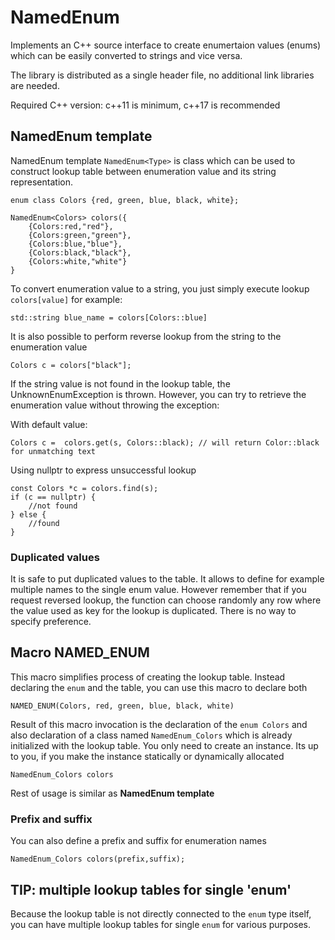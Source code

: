 # NamedEnum 

Implements an C++ source interface to create enumertaion values (enums) which can 
be easily converted to strings and vice versa.


The library is distributed as a single header file, no additional link libraries are needed.

Required C++ version: c++11 is minimum, c++17 is recommended

## NamedEnum template

NamedEnum template `NamedEnum<Type>` is class which can be used to construct lookup
table between enumeration value and its string representation.

```
enum class Colors {red, green, blue, black, white};

NamedEnum<Colors> colors({
    {Colors:red,"red"},
    {Colors:green,"green"},
    {Colors:blue,"blue"},
    {Colors:black,"black"},    
    {Colors:white,"white"}
}
```

To convert enumeration value to a string, you just simply execute lookup `colors[value]` for example:

```
std::string blue_name = colors[Colors::blue]
```

It is also possible to perform reverse lookup from the string to the enumeration value

```
Colors c = colors["black"];
```

If the string value is not found in the lookup table, the UnknownEnumException is thrown. However, you can try to retrieve the enumeration value without throwing the exception:


With default value:

```
Colors c =  colors.get(s, Colors::black); // will return Color::black for unmatching text
```

Using nullptr to express unsuccessful lookup

```
const Colors *c = colors.find(s);
if (c == nullptr) {
    //not found
} else {
    //found
}
```

### Duplicated values

It is safe to put duplicated values to the table. It allows to define for example
multiple names to the single enum value. However remember that if you request
reversed lookup, the function can choose randomly any row where the value
used as key for the lookup is duplicated. There is no way to specify preference.

## Macro NAMED_ENUM

This macro simplifies process of creating the lookup table. Instead declaring the
`enum` and the table, you can use this macro to declare both

```
NAMED_ENUM(Colors, red, green, blue, black, white)
```

Result of this macro invocation is the declaration of the `enum Colors` and also declaration of a class named `NamedEnum_Colors` which is already initialized with the lookup table. You
only need to create an instance. Its up to you, if you make the instance statically or
dynamically allocated

```
NamedEnum_Colors colors
```

Rest of usage is similar as **NamedEnum template**


### Prefix and suffix

You can also define a prefix and suffix for enumeration names

```
NamedEnum_Colors colors(prefix,suffix);
```

## TIP: multiple lookup tables for single 'enum'

Because the lookup table is not directly connected to the `enum` type itself, you can
have multiple lookup tables for single `enum` for various purposes.

